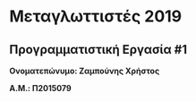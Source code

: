# Μεταγλωττιστές 2019
## Προγραμματιστική Εργασία #1

**Ονοματεπώνυμο: Ζαμπούνης Χρήστος**

**Α.Μ.: Π2015079**

